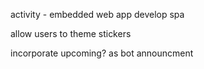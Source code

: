 activity - embedded web app
develop spa

allow users to theme
stickers



incorporate upcoming? as bot announcment